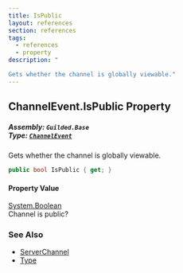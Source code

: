 ```yaml
---
title: IsPublic
layout: references
section: references
tags:
  - references
  - property
description: "

Gets whether the channel is globally viewable."
---
```


## ChannelEvent.IsPublic Property
##### **Assembly:** `Guilded.Base`<br/>**Type:** [`ChannelEvent`](ChannelEvent 'Guilded.Base.Events.ChannelEvent')

Gets whether the channel is globally viewable.

```csharp
public bool IsPublic { get; }
```

#### Property Value
[System.Boolean](https://docs.microsoft.com/en-us/dotnet/api/System.Boolean 'System.Boolean')  
Channel is public?

### See Also
- [ServerChannel](ServerChannel 'Guilded.Base.Servers.ServerChannel')
- [Type](ServerChannel.Type 'Guilded.Base.Servers.ServerChannel.Type')